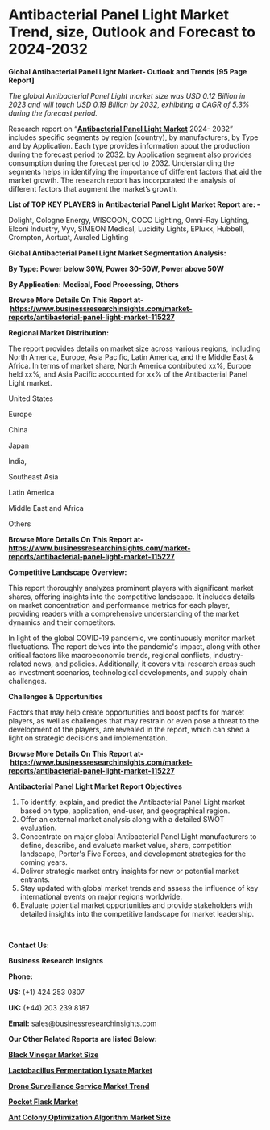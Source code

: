 <h1>Antibacterial Panel Light Market Trend, size, Outlook and Forecast to 2024-2032</h1>
<p><strong>Global Antibacterial Panel Light Market- Outlook and Trends [95 Page Report]</strong></p><p><em>The global Antibacterial Panel Light market size was USD 0.12 Billion in 2023 and will touch USD 0.19 Billion by 2032, exhibiting a CAGR of 5.3% during the forecast period.</em></p><p>Research report on &ldquo;<strong><a href="https://www.businessresearchinsights.com/market-reports/antibacterial-panel-light-market-115227">Antibacterial Panel Light Market</a></strong> 2024- 2032&rdquo; includes specific segments by region (country), by manufacturers, by Type and by Application. Each type provides information about the production during the forecast period to 2032. by Application segment also provides consumption during the forecast period to 2032. Understanding the segments helps in identifying the importance of different factors that aid the market growth. The research report has incorporated the analysis of different factors that augment the market&rsquo;s growth.</p><p><strong>List of TOP KEY PLAYERS in Antibacterial Panel Light Market Report are: -</strong></p><p>Dolight, Cologne Energy, WISCOON, COCO Lighting, Omni-Ray Lighting, Elconi Industry, Vyv, SIMEON Medical, Lucidity Lights, EPluxx, Hubbell, Crompton, Acrtuat, Auraled Lighting</p><p><strong>Global Antibacterial Panel Light Market Segmentation Analysis:</strong></p><p><strong>By Type: Power below 30W, Power 30-50W, Power above 50W</strong></p><p><strong>By Application:</strong> <strong>Medical, Food Processing, Others</strong></p><p><strong>Browse More Details On This Report at-&nbsp;<a href="https://www.businessresearchinsights.com/market-reports/antibacterial-panel-light-market-115227">https://www.businessresearchinsights.com/market-reports/antibacterial-panel-light-market-115227</a></strong></p><p><strong>Regional Market Distribution:</strong></p><p>The report provides details on market size across various regions, including North America, Europe, Asia Pacific, Latin America, and the Middle East &amp; Africa. In terms of market share, North America contributed xx%, Europe held xx%, and Asia Pacific accounted for xx% of the Antibacterial Panel Light market.</p><p>United States</p><p>Europe</p><p>China</p><p>Japan</p><p>India,</p><p>Southeast Asia</p><p>Latin America</p><p>Middle East and Africa</p><p>Others</p><p><strong>Browse More Details On This Report at- <a href="https://www.businessresearchinsights.com/market-reports/antibacterial-panel-light-market-115227">https://www.businessresearchinsights.com/market-reports/antibacterial-panel-light-market-115227</a></strong></p><p><strong>Competitive Landscape Overview:</strong></p><p>This report thoroughly analyzes prominent players with significant market shares, offering insights into the competitive landscape. It includes details on market concentration and performance metrics for each player, providing readers with a comprehensive understanding of the market dynamics and their competitors.</p><p>In light of the global COVID-19 pandemic, we continuously monitor market fluctuations. The report delves into the pandemic's impact, along with other critical factors like macroeconomic trends, regional conflicts, industry-related news, and policies. Additionally, it covers vital research areas such as investment scenarios, technological developments, and supply chain challenges.</p><p><strong>Challenges &amp; Opportunities</strong></p><p>Factors that may help create opportunities and boost profits for market players, as well as challenges that may restrain or even pose a threat to the development of the players, are revealed in the report, which can shed a light on strategic decisions and implementation.</p><p><strong>Browse More Details On This Report at-&nbsp;<a href="https://www.businessresearchinsights.com/market-reports/antibacterial-panel-light-market-115227">https://www.businessresearchinsights.com/market-reports/antibacterial-panel-light-market-115227</a></strong></p><p><strong>Antibacterial Panel Light Market Report Objectives</strong></p><ol><li>To identify, explain, and predict the Antibacterial Panel Light market based on type, application, end-user, and geographical region.</li><li>Offer an external market analysis along with a detailed SWOT evaluation.</li><li>Concentrate on major global Antibacterial Panel Light manufacturers to define, describe, and evaluate market value, share, competition landscape, Porter's Five Forces, and development strategies for the coming years.</li><li>Deliver strategic market entry insights for new or potential market entrants.</li><li>Stay updated with global market trends and assess the influence of key international events on major regions worldwide.</li><li>Evaluate potential market opportunities and provide stakeholders with detailed insights into the competitive landscape for market leadership.</li></ol><p>&nbsp;</p><p><strong>Contact Us:&nbsp;</strong></p><p><strong>Business Research Insights</strong></p><p><strong>Phone:</strong></p><p><strong>US:</strong>&nbsp;(+1) 424 253 0807</p><p><strong>UK:</strong>&nbsp;(+44) 203 239 8187</p><p><strong>Email:</strong>&nbsp;sales@businessresearchinsights.com</p><p><strong>Our Other Related Reports are listed Below: </strong></p><p><strong><a href="https://www.businessresearchinsights.com/market-reports/black-vinegar-market-115500">Black Vinegar Market Size</a></strong></p><p><strong><a href="https://www.businessresearchinsights.com/market-reports/lactobacillus-fermentation-lysate-market-115185">Lactobacillus Fermentation Lysate Market</a></strong></p><p><strong><a href="https://www.businessresearchinsights.com/market-reports/drone-surveillance-service-market-114954">Drone Surveillance Service Market Trend</a></strong></p><p><strong><a href="https://www.businessresearchinsights.com/market-reports/pocket-flask-market-115437">Pocket Flask Market</a></strong></p><p><strong><a href="https://www.businessresearchinsights.com/market-reports/ant-colony-optimization-algorithm-market-115737">Ant Colony Optimization Algorithm Market Size</a></strong></p>
  
